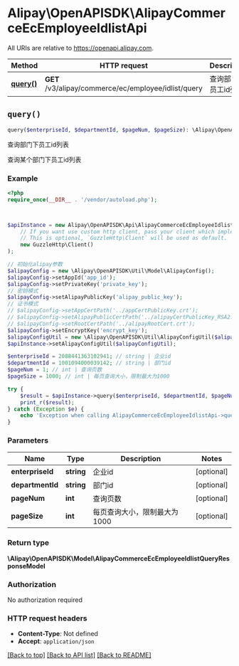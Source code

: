 # Alipay\OpenAPISDK\AlipayCommerceEcEmployeeIdlistApi

All URIs are relative to https://openapi.alipay.com.

Method | HTTP request | Description
------------- | ------------- | -------------
[**query()**](AlipayCommerceEcEmployeeIdlistApi.md#query) | **GET** /v3/alipay/commerce/ec/employee/idlist/query | 查询部门下员工id列表


## `query()`

```php
query($enterpriseId, $departmentId, $pageNum, $pageSize): \Alipay\OpenAPISDK\Model\AlipayCommerceEcEmployeeIdlistQueryResponseModel
```

查询部门下员工id列表

查询某个部门下员工id列表

### Example

```php
<?php
require_once(__DIR__ . '/vendor/autoload.php');



$apiInstance = new Alipay\OpenAPISDK\Api\AlipayCommerceEcEmployeeIdlistApi(
    // If you want use custom http client, pass your client which implements `GuzzleHttp\ClientInterface`.
    // This is optional, `GuzzleHttp\Client` will be used as default.
    new GuzzleHttp\Client()
);

// 初始化alipay参数
$alipayConfig = new \Alipay\OpenAPISDK\Util\Model\AlipayConfig();
$alipayConfig->setAppId('app_id');
$alipayConfig->setPrivateKey('private_key');
// 密钥模式
$alipayConfig->setAlipayPublicKey('alipay_public_key');
// 证书模式
// $alipayConfig->setAppCertPath('../appCertPublicKey.crt');
// $alipayConfig->setAlipayPublicCertPath('../alipayCertPublicKey_RSA2.crt');
// $alipayConfig->setRootCertPath('../alipayRootCert.crt');
$alipayConfig->setEncryptKey('encrypt_key');
$alipayConfigUtil = new \Alipay\OpenAPISDK\Util\AlipayConfigUtil($alipayConfig);
$apiInstance->setAlipayConfigUtil($alipayConfigUtil);

$enterpriseId = 2088441363102941; // string | 企业id
$departmentId = 1001094000039142; // string | 部门id
$pageNum = 1; // int | 查询页数
$pageSize = 1000; // int | 每页查询大小，限制最大为1000

try {
    $result = $apiInstance->query($enterpriseId, $departmentId, $pageNum, $pageSize);
    print_r($result);
} catch (Exception $e) {
    echo 'Exception when calling AlipayCommerceEcEmployeeIdlistApi->query: ', $e->getMessage(), PHP_EOL;
}
```

### Parameters

Name | Type | Description  | Notes
------------- | ------------- | ------------- | -------------
 **enterpriseId** | **string**| 企业id | [optional]
 **departmentId** | **string**| 部门id | [optional]
 **pageNum** | **int**| 查询页数 | [optional]
 **pageSize** | **int**| 每页查询大小，限制最大为1000 | [optional]

### Return type

**\Alipay\OpenAPISDK\Model\AlipayCommerceEcEmployeeIdlistQueryResponseModel**

### Authorization

No authorization required

### HTTP request headers

- **Content-Type**: Not defined
- **Accept**: `application/json`

[[Back to top]](#) [[Back to API list]](../../README.md#api-endpoints)
[[Back to README]](../../README.md)
